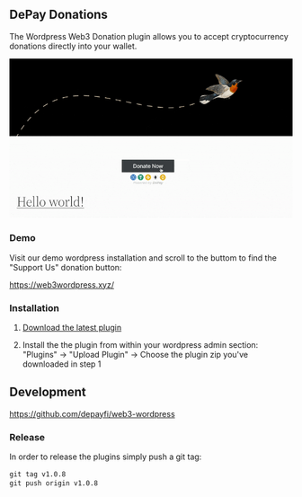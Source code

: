 ## DePay Donations

The Wordpress Web3 Donation plugin allows you to accept cryptocurrency donations directly into your wallet.

![Wordpress Web3 Donations](/assets/screenshot-1.gif)

### Demo

Visit our demo wordpress installation and scroll to the buttom to find the "Support Us" donation button:

https://web3wordpress.xyz/

### Installation

1. [Download the latest plugin](https://github.com/DePayFi/web3-wordpress/releases/latest/download/wp-depay-donations-plugin.zip) 

2. Install the the plugin from within your wordpress admin section: "Plugins" -> "Upload Plugin" -> Choose the plugin zip you've downloaded in step 1

## Development

https://github.com/depayfi/web3-wordpress

### Release

In order to release the plugins simply push a git tag:

```
git tag v1.0.8
git push origin v1.0.8
```
